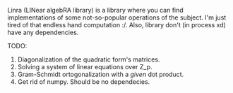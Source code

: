 Linra (LINear algebRA library) is a library where you can find implementations of some not-so-popular operations of the subject. I'm just tired of that endless hand computation :/. Also, library don't (in process xd) have any dependencies. 

TODO:
1. Diagonalization of the quadratic form's matrices.
2. Solving a system of linear equations over Z\_p.
3. Gram-Schmidt ortogonalization with a *given* dot product.
4. Get rid of numpy. Should be no dependecies.
